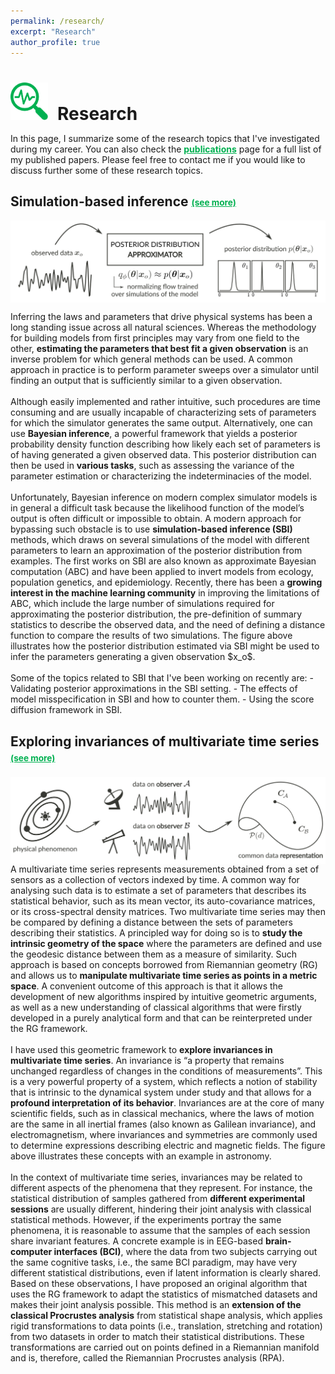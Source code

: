```yaml
---
permalink: /research/
excerpt: "Research"
author_profile: true
---
```


<h1 style="margin-bottom:0.5em"><img src="/images/picto_research.svg" width="60px" style="margin-right:15px">Research</h1>

In this page, I summarize some of the research topics that I've investigated during my career. You can also check the <a href="/publications/" style="color:#00b050; font-weight:bold;">publications</a> page for a full list of my published papers. Please feel free to contact me if you would like to discuss further some of these research topics.

<div>
<h2>Simulation-based inference 
<a data-toggle="collapse" href="#collapse1" role="button" aria-expanded="false" aria-controls="collapse1" style="color:#00b050; font-weight:bold; font-size:0.65em; vertical-align: middle;">(see more)</a>
</h2>
<p>
<a data-toggle="collapse" href="#collapse1" role="button" aria-expanded="false" aria-controls="collapse1">
<img src="/images/research_sbi.svg" style="float: left; padding-bottom:1em; padding-top:0.05em"/></a>
</p>
<p class="collapse" id="collapse1">
<!-- Bayesian inference on modern complex simulator models is in general a difficult task because the likelihood function of the model’s output is often intractable. Simulation-based inference (SBI) bypasses such obstacle by <span style="color:#00b050">approximating the posterior distribution</span> using a flexible function (e.g. a neural network) trained over simulations on different parameters. -->
Inferring the laws and parameters that drive physical systems has been a long standing issue across all natural sciences. Whereas the methodology for building models from first principles may vary from one field to the other, <span style="font-weight:bold">estimating the parameters that best fit a given observation</span> is an inverse problem for which general methods can be used. A common approach in practice is to perform parameter sweeps over a simulator until finding an output that is sufficiently similar to a given observation.
<br><br>
Although easily implemented and rather intuitive, such procedures are time consuming and are usually incapable of characterizing sets of parameters for which the simulator generates the same output. Alternatively, one can use <span style="font-weight:bold">Bayesian inference</span>, a powerful framework that yields a posterior probability density function describing how likely each set of parameters is of having generated a given observed data. This posterior distribution can then be used in <span style="font-weight:bold">various tasks</span>, such as assessing the variance of the parameter estimation or characterizing the indeterminacies of the model.
<br><br>
Unfortunately, Bayesian inference on modern complex simulator models is in general a difficult task because the likelihood function of the model’s output is often difficult or impossible to obtain. A modern approach for bypassing such obstacle is to use <span style="font-weight:bold">simulation-based inference (SBI)</span> methods, which draws on several simulations of the model with different parameters to learn an approximation of the posterior distribution from examples. The first works on SBI are also known as approximate Bayesian computation (ABC) and have been applied to invert models from ecology, population genetics, and epidemiology. Recently, there has been a <span style="font-weight:bold">growing interest in the machine learning community</span> in improving the limitations of ABC, which include the large number of simulations required for approximating the posterior distribution, the pre-definition of summary statistics to describe the observed data, and the need of defining a distance function to compare the results of two simulations. The figure above illustrates how the posterior distribution estimated via SBI might be used to infer the parameters generating a given observation $x_o$.
<br><br>
Some of the topics related to SBI that I've been working on recently are:
- Validating posterior approximations in the SBI setting.
- The effects of model misspecification in SBI and how to counter them.
- Using the score diffusion framework in SBI.
</p>
</div>

<div>
<h2>Exploring invariances of multivariate time series 
<a data-toggle="collapse" href="#collapse2" role="button" aria-expanded="false" aria-controls="collapse2" style="color:#00b050; font-weight:bold; font-size:0.65em; vertical-align: middle">(see more)</a>
</h2>
<p>
<a data-toggle="collapse" href="#collapse2" role="button" aria-expanded="false" aria-controls="collapse2">
<img src="/images/research_phd.svg" style="float: left; padding-top:0.10em"/></a>
</p>
<p class="collapse" id="collapse2">
A multivariate time series represents measurements obtained from a set of sensors as a collection of vectors indexed by time. A common way for analysing such data is to estimate a set of parameters that describes its statistical behavior, such as its mean vector, its auto-covariance matrices, or its cross-spectral density matrices. Two multivariate time series may then be compared by defining a distance between the sets of parameters describing their statistics. A principled way for doing so is to <span style="font-weight: bold">study the intrinsic geometry of the space</span> where the parameters are defined and use the geodesic distance between them as a measure of similarity. Such approach is based on concepts borrowed from Riemannian geometry (RG) and allows us to <span style="font-weight: bold">manipulate multivariate time series as points in a metric space</span>. A convenient outcome of this approach is that it allows the development of new algorithms inspired by intuitive geometric arguments, as well as a new understanding of classical algorithms that were firstly developed in a purely analytical form and that can be reinterpreted under the RG framework.
<br><br>
I have used this geometric framework to <span style="font-weight:bold">explore invariances in multivariate time series</span>. An invariance is “a property that remains unchanged regardless of changes in the conditions of measurements”. This is a very powerful property of a system, which reflects a notion of stability that is intrinsic to the dynamical system under study and that allows for a <span style="font-weight:bold">profound interpretation of its behavior</span>. Invariances are at the core of many scientific fields, such as in classical mechanics, where the laws of motion are the same in all inertial frames (also known as Galilean invariance), and electromagnetism, where invariances and symmetries are commonly used to determine expressions describing electric and magnetic fields. The figure above illustrates these concepts with an example in astronomy.
<br><br>
In the context of multivariate time series, invariances may be related to different aspects of the phenomena that they represent. For instance, the statistical distribution of samples
gathered from <span style="font-weight:bold">different experimental sessions</span> are usually different, hindering their joint analysis with classical statistical methods. However, if the experiments portray the same phenomena, it is reasonable to assume that the samples of each session share invariant features. A concrete example is in EEG-based <span style="font-weight:bold">brain-computer interfaces (BCI)</span>, where the data from two subjects carrying out the same cognitive tasks, i.e., the same BCI paradigm, may have very different statistical distributions, even if latent information is clearly shared. Based on these observations, I have proposed an original algorithm that uses the RG framework to adapt the statistics of mismatched datasets and makes their joint analysis possible. This method is an <span style="font-weight:bold">extension of the classical Procrustes analysis</span> from statistical shape analysis, which applies rigid transformations to data points (i.e., translation, stretching and rotation) from two datasets in order to match their statistical distributions. These transformations are carried out on points defined in a Riemannian manifold and is, therefore, called the Riemannian Procrustes analysis (RPA).

</p>
</div>

<!-- <div>
<h2>Neural connectivity estimation 
<a data-toggle="collapse" href="#collapse3" role="button" aria-expanded="false" aria-controls="collapse3" style="color:#46B1C9; font-weight:bold; font-size:0.8em; vertical-align: middle">(see more)</a>
</h2>
<p>
<a data-toggle="collapse" href="#collapse3" role="button" aria-expanded="false" aria-controls="collapse3">
<img src="/images/research_pdc.svg" style="float: left;"/></a>
</p>
<p class="collapse" id="collapse3">
Characterizing neural connectivity has become central to <span style="color:#00b050">understanding the brain</span>
and its status under different stimulus and/or behavioural conditions. Amidst the diversity of currently available
approaches, those based on modeling stationary multivariate time series remain the most popular ones thanks to the wide avaliability of off-the-shelf linear modeling routines and decades of practical experience. 
</p>
</div> -->
